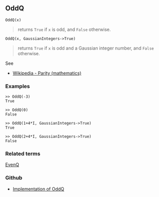 ## OddQ

```
OddQ(x)
```

> returns `True` if `x` is odd, and `False` otherwise.

```
OddQ(x, GaussianIntegers->True)
```

> returns `True` if `x` is odd and a Gaussian integer number, and `False` otherwise.

See
* [Wikipedia - Parity (mathematics)](https://en.wikipedia.org/wiki/Parity_(mathematics))

### Examples

```
>> OddQ(-3)
True

>> OddQ(0)
False

>> OddQ(1+4*I, GaussianIntegers->True)
True

>> OddQ(2+4*I, GaussianIntegers->True)
False
```



### Related terms 
[EvenQ](EvenQ.md)

### Github

* [Implementation of OddQ](https://github.com/axkr/symja_android_library/blob/master/symja_android_library/matheclipse-core/src/main/java/org/matheclipse/core/builtin/PredicateQ.java#L760) 
